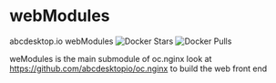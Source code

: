 # webModules

abcdesktop.io webModules
![Docker Stars](https://img.shields.io/docker/stars/abcdesktopio/oc.nginx.svg) ![Docker Pulls](https://img.shields.io/docker/pulls/abcdesktopio/oc.nginx.svg)

weModules is the main submodule of oc.nginx
look at https://github.com/abcdesktopio/oc.nginx to build the web front end
